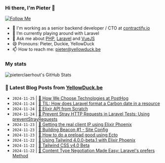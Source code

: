 ### Hi there, I'm Pieter 👋  
[![Follow Me](https://img.shields.io/github/followers/pieterclaerhout?label=Follow&style=social)](https://github.com/pieterclaerhout)

- 🏢 I'm working as a senior backend developer / CTO at [contractify.io](https://contractify.io)
- 🌱 I’m currently playing around with Laravel
- 💬 Ask me about [PHP](https://php.net), [Laravel](http://laravel.com) and [VueJS](https://vuejs.org)
- 😄 Pronouns: Pieter, Duckie, YellowDuck
- 📫 How to reach me: pieter@yellowduck.be

### My stats

![pieterclaerhout's GitHub Stats](https://github-readme-stats.vercel.app/api?username=pieterclaerhout&show_icons=true&count_private=true&line_height=40)

### 📩 Latest Blog Posts from [YellowDuck.be](https://www.yellowduck.be/)
<!-- BLOG-POST-LIST:START -->
- `2024-11-25` | [🔗 How We Choose Technologies at PostHog](https://www.yellowduck.be/posts/how-we-choose-technologies-at-posthog)  
- `2024-11-24` | [🐥 TIL: How does Laravel format a Carbon date in a resource](https://www.yellowduck.be/posts/til-how-does-laravel-format-a-carbon-date-in-a-resource)  
- `2024-11-24` | [🔗 Elixir API from Scratch](https://www.yellowduck.be/posts/elixir-api-from-scratch-inter-caetera)  
- `2024-11-24` | [🔗 Prevent Stray HTTP Requests in Laravel Tests: Using preventStrayRequests](https://www.yellowduck.be/posts/prevent-stray-http-requests-in-laravel-tests-using-preventstrayrequests)  
- `2024-11-23` | [🐥 Getting the real client IP using Elixir Phoenix](https://www.yellowduck.be/posts/getting-the-real-client-ip-using-elixir-phoenix)  
- `2024-11-23` | [🔗 Building Beacon #1 - Site Config](https://www.yellowduck.be/posts/building-beacon-1-site-config)  
- `2024-11-23` | [🔗 How to do a preload good using Ecto](https://www.yellowduck.be/posts/how-to-do-a-preload-good-using-ecto)  
- `2024-11-22` | [🐥 Using Tailwind 4.0.0-beta.1 with Elixir Phoenix](https://www.yellowduck.be/posts/using-tailwind-4-0-0-beta-1-with-elixir-phoenix)  
- `2024-11-22` | [🔗 Tailwind CSS v4.0 Beta](https://www.yellowduck.be/posts/tailwind-css-v4-0-beta)  
- `2024-11-22` | [🔗 Content Type Negotiation Made Easy: Laravel&#39;s prefers Method](https://www.yellowduck.be/posts/content-type-negotiation-made-easy-laravels-prefers-method)  

<!-- BLOG-POST-LIST:END -->
